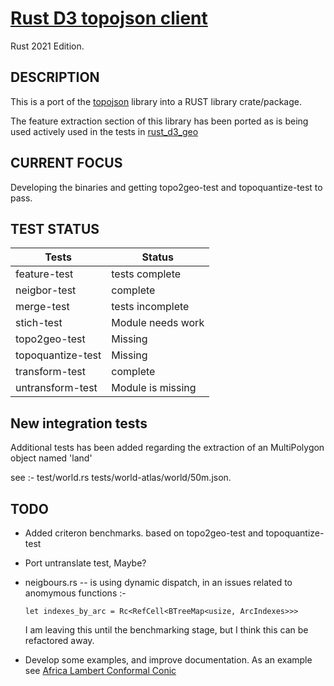 # [Rust D3 topojson client]()

Rust 2021 Edition.

## DESCRIPTION
This is a port of the [topojson](<https://github.com/topojson/topojson>) library into a RUST library crate/package.

The feature extraction section of this library has been ported as is being used actively used in the tests in [rust_d3_geo](https://github.com/martinfrances107/rust_d3_geo)

## CURRENT FOCUS

Developing the binaries and getting topo2geo-test and topoquantize-test to pass.

## TEST STATUS

| Tests          | Status             |
| ---            | ---                |
| feature-test   | tests complete     |
| neigbor-test   | complete           |
| merge-test     | tests incomplete   |
| stich-test          | Module needs work  |
| topo2geo-test     | Missing         |
| topoquantize-test | Missing         |
| transform-test | complete           |
| untransform-test | Module is missing |

## New integration tests

 Additional tests has been added regarding the extraction of an MultiPolygon object named 'land'

 see :-
 test/world.rs
 tests/world-atlas/world/50m.json.

## TODO

* Added criteron benchmarks. based on topo2geo-test
 and topoquantize-test

* Port untranslate test, Maybe?
* neigbours.rs -- is using dynamic dispatch, in an issues related to anomymous functions :-

  ```
  let indexes_by_arc = Rc<RefCell<BTreeMap<usize, ArcIndexes>>>
  ```

  I am leaving this until the benchmarking stage, but I think this can be refactored away.

* Develop some examples, and improve documentation. As an example see  [Africa Lambert Conformal Conic](
  https://bl.ocks.org/bricedev/3905007f1794b0cb0bcd)
